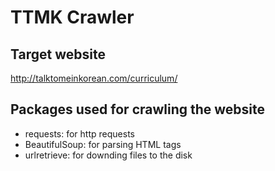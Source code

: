 # TTMK Crawler

## Target website
<http://talktomeinkorean.com/curriculum/>

## Packages used for crawling the website
- requests: for http requests
- BeautifulSoup: for parsing HTML tags
- urlretrieve: for downding files to the disk